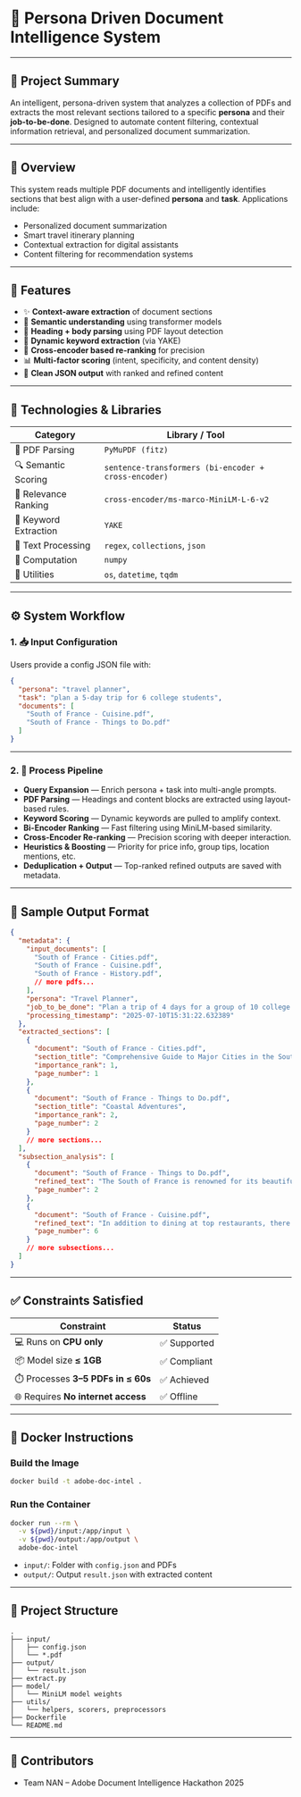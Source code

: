 # 🎯 Persona Driven Document Intelligence System



---

## 🧠 Project Summary

An intelligent, persona-driven system that analyzes a collection of PDFs and extracts the most relevant sections tailored to a specific **persona** and their **job-to-be-done**. Designed to automate content filtering, contextual information retrieval, and personalized document summarization.

---

## 🚀 Overview

This system reads multiple PDF documents and intelligently identifies sections that best align with a user-defined **persona** and **task**. Applications include:

- Personalized document summarization  
- Smart travel itinerary planning  
- Contextual extraction for digital assistants  
- Content filtering for recommendation systems  

---

## 📌 Features

- ✨ **Context-aware extraction** of document sections  
- 🤖 **Semantic understanding** using transformer models  
- 🧾 **Heading + body parsing** using PDF layout detection  
- 🔑 **Dynamic keyword extraction** (via YAKE)  
- 🎯 **Cross-encoder based re-ranking** for precision  
- 📊 **Multi-factor scoring** (intent, specificity, and content density)  
- 📂 **Clean JSON output** with ranked and refined content  

---

## 🧰 Technologies & Libraries

| Category                | Library / Tool                                 |
|------------------------|-------------------------------------------------|
| 📄 PDF Parsing         | `PyMuPDF (fitz)`                                |
| 🔍 Semantic Scoring    | `sentence-transformers (bi-encoder + cross-encoder)` |
| 🧠 Relevance Ranking   | `cross-encoder/ms-marco-MiniLM-L-6-v2`          |
| 🧵 Keyword Extraction  | `YAKE`                                          |
| 🧪 Text Processing     | `regex`, `collections`, `json`                  |
| 🔢 Computation         | `numpy`                                         |
| 📁 Utilities           | `os`, `datetime`, `tqdm`                        |

---

## ⚙️ System Workflow

### 1. 📥 Input Configuration  

Users provide a config JSON file with:

```json
{
  "persona": "travel planner",
  "task": "plan a 5-day trip for 6 college students",
  "documents": [
    "South of France - Cuisine.pdf",
    "South of France - Things to Do.pdf"
  ]
}
```

---

### 2. 🧠 Process Pipeline

- **Query Expansion** — Enrich persona + task into multi-angle prompts.
- **PDF Parsing** — Headings and content blocks are extracted using layout-based rules.
- **Keyword Scoring** — Dynamic keywords are pulled to amplify context.
- **Bi-Encoder Ranking** — Fast filtering using MiniLM-based similarity.
- **Cross-Encoder Re-ranking** — Precision scoring with deeper interaction.
- **Heuristics & Boosting** — Priority for price info, group tips, location mentions, etc.
- **Deduplication + Output** — Top-ranked refined outputs are saved with metadata.

---

## 🧾 Sample Output Format

```json
{
  "metadata": {
    "input_documents": [
      "South of France - Cities.pdf",
      "South of France - Cuisine.pdf",
      "South of France - History.pdf",
      // more pdfs...
    ],
    "persona": "Travel Planner",
    "job_to_be_done": "Plan a trip of 4 days for a group of 10 college friends.",
    "processing_timestamp": "2025-07-10T15:31:22.632389"
  },
  "extracted_sections": [
    {
      "document": "South of France - Cities.pdf",
      "section_title": "Comprehensive Guide to Major Cities in the South of France",
      "importance_rank": 1,
      "page_number": 1
    },
    {
      "document": "South of France - Things to Do.pdf",
      "section_title": "Coastal Adventures",
      "importance_rank": 2,
      "page_number": 2
    }
    // more sections...
  ],
  "subsection_analysis": [
    {
      "document": "South of France - Things to Do.pdf",
      "refined_text": "The South of France is renowned for its beautiful coastline along the Mediterranean Sea...",
      "page_number": 2
    },
    {
      "document": "South of France - Cuisine.pdf",
      "refined_text": "In addition to dining at top restaurants, there are several culinary experiences you should consider...",
      "page_number": 6
    }
    // more subsections...
  ]
}
```

---

## ✅ Constraints Satisfied

| Constraint                                | Status       |
|------------------------------------------|--------------|
| 💻 Runs on **CPU only**                  | ✅ Supported |
| 📦 Model size **≤ 1GB**                  | ✅ Compliant |
| ⏱️ Processes **3–5 PDFs in ≤ 60s**       | ✅ Achieved  |
| 🌐 Requires **No internet access**       | ✅ Offline   |

---

## 🐳 Docker Instructions

### Build the Image

```bash
docker build -t adobe-doc-intel .
```

### Run the Container

```bash
docker run --rm \
  -v ${pwd}/input:/app/input \
  -v ${pwd}/output:/app/output \
  adobe-doc-intel
```

- `input/`: Folder with `config.json` and PDFs  
- `output/`: Output `result.json` with extracted content

---

## 📂 Project Structure

```
.
├── input/
│   ├── config.json
│   └── *.pdf
├── output/
│   └── result.json
├── extract.py
├── model/
│   └── MiniLM model weights
├── utils/
│   └── helpers, scorers, preprocessors
├── Dockerfile
└── README.md
```

---

## 👥 Contributors

- Team NAN – Adobe Document Intelligence Hackathon 2025
